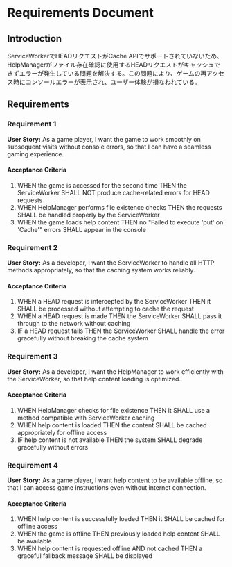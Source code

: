 # Requirements Document

## Introduction

ServiceWorkerでHEADリクエストがCache APIでサポートされていないため、HelpManagerがファイル存在確認に使用するHEADリクエストがキャッシュできずエラーが発生している問題を解決する。この問題により、ゲームの再アクセス時にコンソールエラーが表示され、ユーザー体験が損なわれている。

## Requirements

### Requirement 1

**User Story:** As a game player, I want the game to work smoothly on subsequent visits without console errors, so that I can have a seamless gaming experience.

#### Acceptance Criteria

1. WHEN the game is accessed for the second time THEN the ServiceWorker SHALL NOT produce cache-related errors for HEAD requests
2. WHEN HelpManager performs file existence checks THEN the requests SHALL be handled properly by the ServiceWorker
3. WHEN the game loads help content THEN no "Failed to execute 'put' on 'Cache'" errors SHALL appear in the console

### Requirement 2

**User Story:** As a developer, I want the ServiceWorker to handle all HTTP methods appropriately, so that the caching system works reliably.

#### Acceptance Criteria

1. WHEN a HEAD request is intercepted by the ServiceWorker THEN it SHALL be processed without attempting to cache the request
2. WHEN a HEAD request is made THEN the ServiceWorker SHALL pass it through to the network without caching
3. IF a HEAD request fails THEN the ServiceWorker SHALL handle the error gracefully without breaking the cache system

### Requirement 3

**User Story:** As a developer, I want the HelpManager to work efficiently with the ServiceWorker, so that help content loading is optimized.

#### Acceptance Criteria

1. WHEN HelpManager checks for file existence THEN it SHALL use a method compatible with ServiceWorker caching
2. WHEN help content is loaded THEN the content SHALL be cached appropriately for offline access
3. IF help content is not available THEN the system SHALL degrade gracefully without errors

### Requirement 4

**User Story:** As a game player, I want help content to be available offline, so that I can access game instructions even without internet connection.

#### Acceptance Criteria

1. WHEN help content is successfully loaded THEN it SHALL be cached for offline access
2. WHEN the game is offline THEN previously loaded help content SHALL be available
3. WHEN help content is requested offline AND not cached THEN a graceful fallback message SHALL be displayed